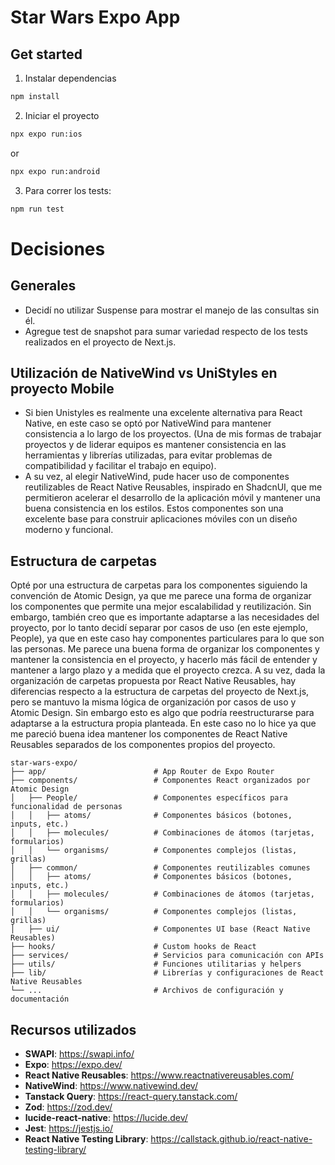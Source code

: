# Star Wars Expo App

## Get started

1. Instalar dependencias

```bash
npm install
```

2. Iniciar el proyecto

```bash
npx expo run:ios
```

or

```bash
npx expo run:android
```

3. Para correr los tests:

```bash
npm run test
```

# Decisiones

## Generales
- Decidí no utilizar Suspense para mostrar el manejo de las consultas sin él.
- Agregue test de snapshot para sumar variedad respecto de los tests realizados en el proyecto de Next.js.


## Utilización de NativeWind vs UniStyles en proyecto Mobile
- Si bien Unistyles es realmente una excelente alternativa para React Native, en este caso se optó por NativeWind para mantener consistencia a lo largo de los proyectos. (Una de mis formas de trabajar proyectos y de liderar equipos es mantener consistencia en las herramientas y librerías utilizadas, para evitar problemas de compatibilidad y facilitar el trabajo en equipo).
- A su vez, al elegir NativeWind, pude hacer uso de componentes reutilizables de React Native Reusables, inspirado en ShadcnUI, que me permitieron acelerar el desarrollo de la aplicación móvil y mantener una buena consistencia en los estilos. Estos componentes son una excelente base para construir aplicaciones móviles con un diseño moderno y funcional.

## Estructura de carpetas
Opté por una estructura de carpetas para los componentes siguiendo la convención de Atomic Design, ya que me parece una forma de organizar los componentes que permite una mejor escalabilidad y reutilización. Sin embargo, también creo que es importante adaptarse a las necesidades del proyecto, por lo tanto decidí separar por casos de uso (en este ejemplo, People), ya que en este caso hay componentes particulares para lo que son las personas. Me parece una buena forma de organizar los componentes y mantener la consistencia en el proyecto, y hacerlo más fácil de entender y mantener a largo plazo y a medida que el proyecto crezca.
A su vez, dada la organización de carpetas propuesta por React Native Reusables, hay diferencias respecto a la estructura de carpetas del proyecto de Next.js, pero se mantuvo la misma lógica de organización por casos de uso y Atomic Design. Sin embargo esto es algo que podría reestructurarse para adaptarse a la estructura propia planteada. En este caso no lo hice ya que me pareció buena idea mantener los componentes de React Native Reusables separados de los componentes propios del proyecto.

```
star-wars-expo/
├── app/                        # App Router de Expo Router
├── components/                 # Componentes React organizados por Atomic Design
│   ├── People/                 # Componentes específicos para funcionalidad de personas
│   │   ├── atoms/              # Componentes básicos (botones, inputs, etc.)
│   │   ├── molecules/          # Combinaciones de átomos (tarjetas, formularios)
│   │   └── organisms/          # Componentes complejos (listas, grillas)
│   ├── common/                 # Componentes reutilizables comunes
│   │   ├── atoms/              # Componentes básicos (botones, inputs, etc.)
│   │   ├── molecules/          # Combinaciones de átomos (tarjetas, formularios)
│   │   └── organisms/          # Componentes complejos (listas, grillas)
│   ├── ui/                     # Componentes UI base (React Native Reusables)
├── hooks/                      # Custom hooks de React
├── services/                   # Servicios para comunicación con APIs
├── utils/                      # Funciones utilitarias y helpers
├── lib/                        # Librerías y configuraciones de React Native Reusables
└── ...                         # Archivos de configuración y documentación
```


## Recursos utilizados
- **SWAPI**: https://swapi.info/
- **Expo**: https://expo.dev/
- **React Native Reusables**: https://www.reactnativereusables.com/
- **NativeWind**: https://www.nativewind.dev/
- **Tanstack Query**: https://react-query.tanstack.com/
- **Zod**: https://zod.dev/
- **lucide-react-native**: https://lucide.dev/
- **Jest**: https://jestjs.io/
- **React Native Testing Library**: https://callstack.github.io/react-native-testing-library/
